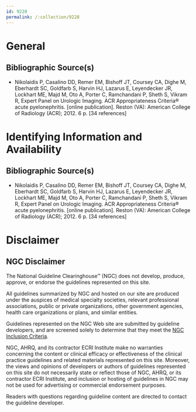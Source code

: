 ```yaml
---
id: 9228
permalink: /:collection/9228
---
```


# General

## Bibliographic Source(s)

- Nikolaidis P, Casalino DD, Remer EM, Bishoff JT, Coursey CA, Dighe M, Eberhardt SC, Goldfarb S, Harvin HJ, Lazarus E, Leyendecker JR, Lockhart ME, Majd M, Oto A, Porter C, Ramchandani P, Sheth S, Vikram R, Expert Panel on Urologic Imaging. ACR Appropriateness Criteria® acute pyelonephritis. [online publication]. Reston (VA): American College of Radiology (ACR); 2012. 6 p. [34 references]

# Identifying Information and Availability

## Bibliographic Source(s)

- Nikolaidis P, Casalino DD, Remer EM, Bishoff JT, Coursey CA, Dighe M, Eberhardt SC, Goldfarb S, Harvin HJ, Lazarus E, Leyendecker JR, Lockhart ME, Majd M, Oto A, Porter C, Ramchandani P, Sheth S, Vikram R, Expert Panel on Urologic Imaging. ACR Appropriateness Criteria® acute pyelonephritis. [online publication]. Reston (VA): American College of Radiology (ACR); 2012. 6 p. [34 references]

# Disclaimer

## NGC Disclaimer

The National Guideline Clearinghouse™ (NGC) does not develop, produce, approve, or endorse the guidelines represented on this site.

All guidelines summarized by NGC and hosted on our site are produced under the auspices of medical specialty societies, relevant professional associations, public or private organizations, other government agencies, health care organizations or plans, and similar entities.

Guidelines represented on the NGC Web site are submitted by guideline developers, and are screened solely to determine that they meet the [NGC Inclusion Criteria](/help-and-about/summaries/inclusion-criteria).

NGC, AHRQ, and its contractor ECRI Institute make no warranties concerning the content or clinical efficacy or effectiveness of the clinical practice guidelines and related materials represented on this site. Moreover, the views and opinions of developers or authors of guidelines represented on this site do not necessarily state or reflect those of NGC, AHRQ, or its contractor ECRI Institute, and inclusion or hosting of guidelines in NGC may not be used for advertising or commercial endorsement purposes.

Readers with questions regarding guideline content are directed to contact the guideline developer.

